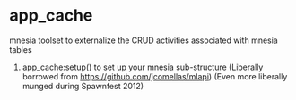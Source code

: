 app_cache
=========

mnesia toolset to externalize the CRUD activities associated with mnesia tables
1. app_cache:setup() to set up your mnesia sub-structure
(Liberally borrowed from https://github.com/jcomellas/mlapi)
(Even more liberally munged during Spawnfest 2012)


